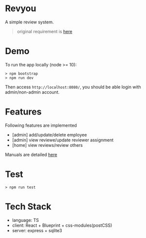 # Revyou

A simple review system.

> original requirement is [here](./docs/assignment.md)

# Demo

To run the app locally (node >= 10):

```
> npm bootstrap
> npm run dev
```

Then access `http://localhost:8080/`, you should be able login with admin/non-admin account.

# Features

Following features are implemented

- [admin] add/update/delete employee
- [admin] view reviewe/update reviewer assignment
- [home] view reviews/review others

Manuals are detailed [here](./docs/manual.md)

# Test

```
> npm run test
```

# Tech Stack

- language: TS
- client: React + Blueprint + css-modules(postCSS)
- server: express + sqlite3

